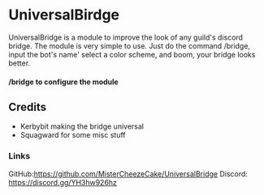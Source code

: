 # UniversalBirdge
UniversalBridge is a module to improve the look of any guild's discord bridge. The module is very simple to use. Just do the command /bridge, input the bot's name' select a color scheme, and boom, your bridge looks better.
#### /bridge to configure the module
## Credits
- Kerbybit making the bridge universal
- Squagward for some misc stuff
### Links
GitHub:https://github.com/MisterCheezeCake/UniversalBridge 
Discord: https://discord.gg/YH3hw926hz
